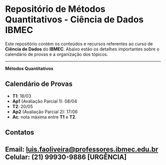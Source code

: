# Repositório de Métodos Quantitativos - Ciência de Dados IBMEC

Este repositório contém os conteúdos e recursos referentes ao curso de **Ciência de Dados** do **IBMEC**. Abaixo estão os detalhes importantes sobre o calendário de provas e a organização dos tópicos.

---
**Métodos Quantitativos**

## Calendário de Provas

- **T1**: 18/03  
- **Ap1** (Avaliação Parcial 1): 08/04  
- **T2**: 20/05  
- **Ap2** (Avaliação Parcial 2): 17/06
- **Ac**: nota máxima entre **T1** e **T2**.
## Contatos
**Email**: luis.faoliveira@professores.ibmec.edu.br  
**Celular**: (21) 99930-9886 [URGÊNCIA]
---
